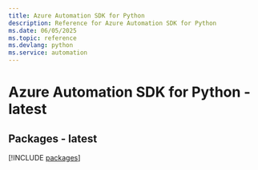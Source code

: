 ```yaml
---
title: Azure Automation SDK for Python
description: Reference for Azure Automation SDK for Python
ms.date: 06/05/2025
ms.topic: reference
ms.devlang: python
ms.service: automation
---
```

# Azure Automation SDK for Python - latest
## Packages - latest
[!INCLUDE [packages](automation-index.md)]
